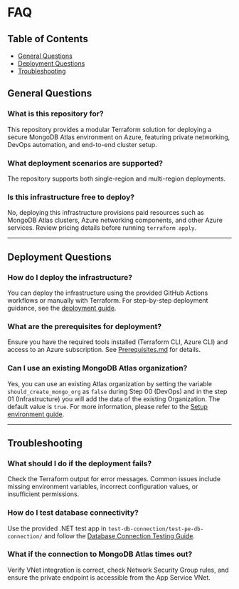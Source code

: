 # FAQ

## Table of Contents

- [General Questions](#general-questions)
- [Deployment Questions](#deployment-questions)
- [Troubleshooting](#troubleshooting)

## General Questions

### What is this repository for?

This repository provides a modular Terraform solution for deploying a secure MongoDB Atlas environment on Azure, featuring private networking, DevOps automation, and end-to-end cluster setup.

### What deployment scenarios are supported?

The repository supports both single-region and multi-region deployments.

### Is this infrastructure free to deploy?

No, deploying this infrastructure provisions paid resources such as MongoDB Atlas clusters, Azure networking components, and other Azure services. Review pricing details before running `terraform apply`.

---

## Deployment Questions

### How do I deploy the infrastructure?

You can deploy the infrastructure using the provided GitHub Actions workflows or manually with Terraform. For step-by-step deployment guidance, see the [deployment guide](./Introduction.md#deployment-flow).

### What are the prerequisites for deployment?

Ensure you have the required tools installed (Terraform CLI, Azure CLI) and access to an Azure subscription. See [Prerequisites.md](./Prerequisites.md) for details.

### Can I use an existing MongoDB Atlas organization?

Yes, you can use an existing Atlas organization by setting the variable `should_create_mongo_org` as `false` during Step 00 (DevOps) and in the step 01 (Infrastructure) you will add the data of the existing Organization. The default value is `true`. For more information, please refer to the [Setup environment guide](./Setup-environment.md).

---

## Troubleshooting

### What should I do if the deployment fails?

Check the Terraform output for error messages. Common issues include missing environment variables, incorrect configuration values, or insufficient permissions.

### How do I test database connectivity?

Use the provided .NET test app in `test-db-connection/test-pe-db-connection/` and follow the [Database Connection Testing Guide](./Test_DB_connection_steps.md).

### What if the connection to MongoDB Atlas times out?

Verify VNet integration is correct, check Network Security Group rules, and ensure the private endpoint is accessible from the App Service VNet.
